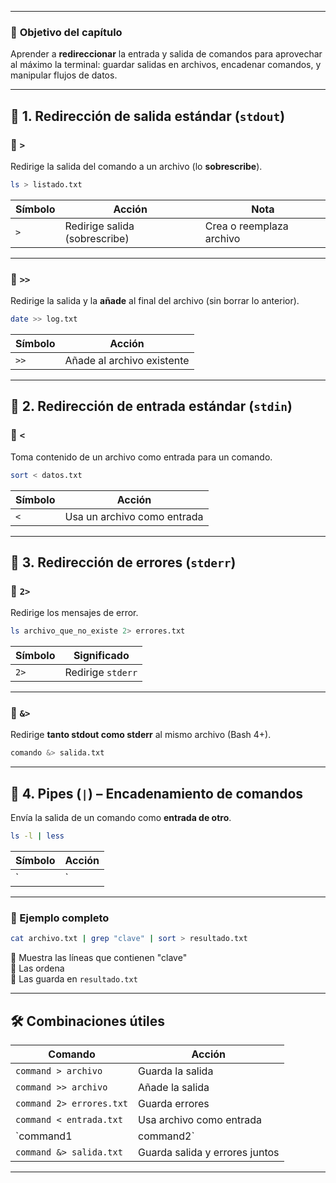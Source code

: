 
---

### 🎯 **Objetivo del capítulo**

Aprender a **redireccionar** la entrada y salida de comandos para aprovechar al máximo la terminal: guardar salidas en archivos, encadenar comandos, y manipular flujos de datos.

---

## 🔄 1. **Redirección de salida estándar (`stdout`)**

### 🔹 `>`

Redirige la salida del comando a un archivo (lo **sobrescribe**).

```bash
ls > listado.txt
```

| Símbolo | Acción                        | Nota                     |
| ------- | ----------------------------- | ------------------------ |
| `>`     | Redirige salida (sobrescribe) | Crea o reemplaza archivo |

---

### 🔹 `>>`

Redirige la salida y la **añade** al final del archivo (sin borrar lo anterior).

```bash
date >> log.txt
```

| Símbolo | Acción                     |
| ------- | -------------------------- |
| `>>`    | Añade al archivo existente |

---

## 🔁 2. **Redirección de entrada estándar (`stdin`)**

### 🔹 `<`

Toma contenido de un archivo como entrada para un comando.

```bash
sort < datos.txt
```

|Símbolo|Acción|
|---|---|
|`<`|Usa un archivo como entrada|

---

## 🔀 3. **Redirección de errores (`stderr`)**

### 🔹 `2>`

Redirige los mensajes de error.

```bash
ls archivo_que_no_existe 2> errores.txt
```

| Símbolo | Significado       |
| ------- | ----------------- |
| `2>`    | Redirige `stderr` |

---

### 🔹 `&>`

Redirige **tanto stdout como stderr** al mismo archivo (Bash 4+).

```bash
comando &> salida.txt
```

---

## 🔗 4. **Pipes (`|`) – Encadenamiento de comandos**

Envía la salida de un comando como **entrada de otro**.

```bash
ls -l | less
```

| Símbolo | Acción |
| ------- | ------ |
| `       | `      |

---

### 🧪 Ejemplo completo

```bash
cat archivo.txt | grep "clave" | sort > resultado.txt
```

🔹 Muestra las líneas que contienen "clave"  
🔹 Las ordena  
🔹 Las guarda en `resultado.txt`

---

## 🛠️ Combinaciones útiles

| Comando                  | Acción                         |
| ------------------------ | ------------------------------ |
| `command > archivo`      | Guarda la salida               |
| `command >> archivo`     | Añade la salida                |
| `command 2> errores.txt` | Guarda errores                 |
| `command < entrada.txt`  | Usa archivo como entrada       |
| `command1                | command2`                      |
| `command &> salida.txt`  | Guarda salida y errores juntos |

---